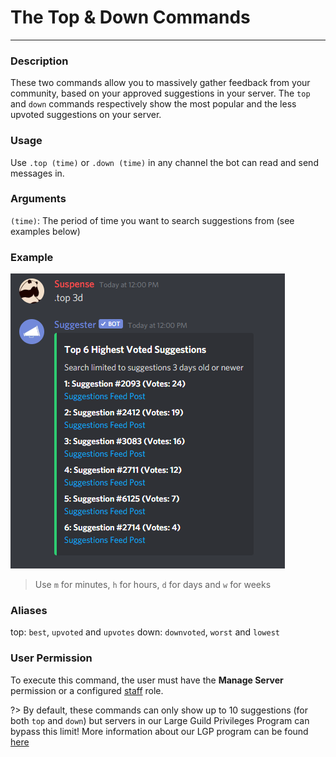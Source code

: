 # The Top & Down Commands
---
### Description
These two commands allow you to massively gather feedback from your community, based on your approved suggestions in your server. The `top` and `down` commands respectively show the most popular and the less upvoted suggestions on your server.

### Usage
Use `.top (time)` or `.down (time)` in any channel the bot can read and send messages in.

### Arguments
`(time)`: The period of time you want to search suggestions from (see examples below)

### Example

![Popular Suggestions](../images/top.png)

> Use `m` for minutes, `h` for hours, `d` for days and `w` for weeks

### Aliases
top: `best`, `upvoted` and `upvotes`
down: `downvoted`, `worst` and `lowest`

### User Permission
To execute this command, the user must have the **Manage Server** permission or a configured [staff](/config/staffroles.md) role.


?> By default, these commands can only show up to 10 suggestions (for both `top` and `down`) but servers in our Large Guild Privileges Program can bypass this limit! More information about our LGP program can be found [here](community-programs.md#-large-guild-privileges)
